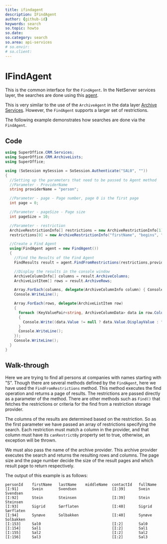 ```yaml
---
title: ifindagent 
description: IFindAgent
author: {github-id}
keywords: search
so.topic: howto
so.date:
so.category: search
so.area: api-services
# so.envir:
# so.client:
---
```


# IFindAgent

This is the common interface for the `FindAgent`. In the NetServer services layer, the searches are done using this [agent][2].

This is very similar to the use of the `ArchiveAgent` in the data layer [Archive Services][1]. However, the `FindAgent` supports a larger set of restrictions.

The following example demonstrates how searches are done via the `FindAgent`.

## Code

```csharp
using SuperOffice.CRM.Services;
using SuperOffice.CRM.ArchiveLists;
using SuperOffice;

using (SoSession mySession = SoSession.Authenticate("SAL0", ""))
{
  //Setting up the parameters that need to be passed to Agent method
  //Parameter - ProviderName
  string providerName = "person";

  //Parameter - page - Page number, page 0 is the first page
  int page = 0;

  //Parameter - pageSize - Page size
  int pageSize = 10;

  //Parameter - restriction
  ArchiveRestrictionInfo[] restrictions = new ArchiveRestrictionInfo[1];
  restrictions[0] = new ArchiveRestrictionInfo("firstName", "begins", "s");

  //Create a Find Agent
  using(FindAgent agent = new FindAgent())
  {
    //Find the Results of the Find Agent
    FindResults result = agent.FindFromRestrictions(restrictions,providerName,pageSize,page);

    //Display the results in the console window
    ArchiveColumnInfo[] columns = result.ArchiveColumns;
    ArchiveListItem[] rows = result.ArchiveRows;

    Array.ForEach(columns, delegate(ArchiveColumnInfo column) { Console.Write(column.ToString()); });
    Console.WriteLine();

    Array.ForEach(rows, delegate(ArchiveListItem row)
    {
      foreach (KeyValuePair<string, ArchiveColumnData> data in row.ColumnData)
      {
        Console.Write((data.Value != null ? data.Value.DisplayValue : "-") + "\t");
      }
      Console.WriteLine();
    });
    Console.WriteLine();
  }
}
```

## Walk-through

Here we are trying to find all persons at companies with names starting with "S". Though there are several methods defined by the `FindAgent`, here we have used the `FindFromRestrictions` method. This method executes the find operation and returns a page of results. The restrictions are passed directly as a parameter of the method. There are other methods such as `Find()` that fetches the restrictions or criteria for the find from a restriction storage provider.

The columns of the results are determined based on the restriction. So as the first parameter we have passed an array of restrictions specifying the search. Each restriction must match a column in the provider, and that column must have its `canRestrictBy` property set to true, otherwise, an exception will be thrown.

We must also pass the name of the archive provider. This archive provider executes the search and returns the resulting rows and columns. The page size and the page number decide the size of the result pages and which result page to return respectively.

The output of this example is as follows:

```text
personId    firstName   lastName    middleName  contactId   fullName
[I:91]      Svein       Svendsen                [I:39]      Svein Svendsen
[I:92]      Stein       Steinsen                [I:39]      Stein Steinsen
[I:93]      Sigrid      Sørflaten               [I:40]      Sigrid Sørflaten
[I:94]      Synøve      Solbakken               [I:40]      Synøve Solbakken
[I:153]     Sal0                                [I:2]       Sal0 
[I:154]     Sal1                                [I:2]       Sal1 
[I:155]     Sal2                                [I:2]       Sal2 
[I:156]     Sal3                                [I:2]       Sal3 
```

<!-- Referenced links -->
[1]: ../iarchiveagent/index.md
[2]: ../../web-services/index.md#agents
